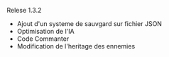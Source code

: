 Relese 1.3.2

* Ajout d'un systeme de sauvgard sur fichier JSON
* Optimisation de l'IA
* Code Commanter
* Modification de l'heritage des ennemies

